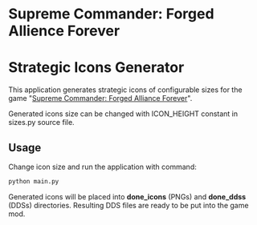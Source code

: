 # Supreme Commander: Forged Allience Forever
# Strategic Icons Generator

This application generates strategic icons of configurable sizes for the game "[Supreme Commander: Forged Alliance Forever](faforever.com)".

Generated icons size can be changed with ICON_HEIGHT constant in sizes.py source file.

## Usage

Change icon size and run the application with command:

```bash
python main.py
```

Generated icons will be placed into **done_icons** (PNGs) and **done_ddss** (DDSs) directories. Resulting DDS files are ready to be put into the game mod.
